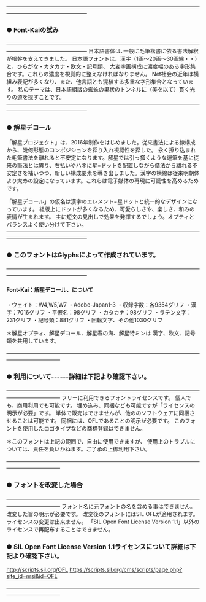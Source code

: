 ———————————————————————————————————————————————————
### ● Font-Kaiの試み 
———————————————————————————————————————————————————
日本語書体は､一般に毛筆楷書に依る書法解釈が根幹を支えてきました。
日本語フォントは、漢字（1画〜20画〜30画線・・）と、ひらがな・カタカナ・欧文・記号類、
大変字画構成に濃度幅のある字形集合です。これらの濃度を視覚的に整えなければなりません。
Net社会の近年は横組み表記が多くなり、また、他言語とも混植する多重な字形集合となっています。
私のテーマは、日本語組版の蜘蛛の巣状のトンネルに（美を以て）貫く光りの道を探すことです。
———————————————————————————————————————————————————
### ● 解星デコール
「解星プロジェクト」は、2016年制作をはじめました。従来書法による線構成から、幾何形態のコンポジションを採り入れ視認性を探した。
永く擦り込まれた毛筆書法を離れると不安定になります。解星では引っ掻くような運筆を基に従来の筆法とは異り、右払いやハネに星=ドットを配置しながら偕法から離れる不安定さを補いつつ、新しい構成要素を導き出しました。漢字の横線は従来明朝体より太めの設定になっています。これらは電子媒体の再現に可読性を高めるためです。

「解星デコール」の仮名は漢字のエレメント=星ドットと統一的なデザインになっています。
組版上にドットが多くなるため、可愛らしさや、楽しさ、和みの表情が生まれます。
主に短文の見出しで効果を発揮するでしょう。オプティとバランスよく使い分けて下さい。
———————————————————————————————————————————————————
### ● このフォントはGlyphsによって作成されています。
———————————————————————————————————————————————————
#### Font-Kai：解星デコール、について

・ウェイト：W4,W5,W7
・Adobe-Japan1-3
・収録字数：各9354グリフ
・漢字：7016グリフ
・平仮名：98グリフ
・カタカナ：98グリフ
・ラテン文字：231グリフ
・記号類：881グリフ
・回転文字、その他1030グリフ

＊解星オプティ、解星デコール、解星春の海、解星特ミンは
漢字、欧文、記号類を共用しています。

——————————————————————————————————————————————
### ● 利用について------詳細は下記より確認下さい。
——————————————————————————————————————————————
フリーに利用できるフォントライセンスです。
個人でも、商用利用でも可能です。
埋め込み、同梱なども可能ですが「ライセンスの明示が必要」です。
単体で販売はできませんが、他ののソフトウェアに同梱させることは可能です。
同梱には、OFLであることの明示が必要です。
このフォントを使用したロゴタイプなどの商標登録はできません。

＊このフォントは上記の範囲で、自由に使用できますが、
使用上のトラブルについては、責任を負いかねます。ご了承の上御利用下さい。

——————————————————————————————————————————————
### ● フォントを改変した場合
——————————————————————————————————————————————
フォント名に元フォントの名を含める事はできません。改変した旨の明示が必要です。
改変後のフォントにはSIL OFLが適用されます。ライセンスの変更は出来ません。
「SIL Open Font License Version 1.1」以外のライセンスで再配布することはできません。

### ● SIL Open Font License Version 1.1ライセンスについて詳細は下記より確認下さい。
http://scripts.sil.org/OFL
https://scripts.sil.org/cms/scripts/page.php?site_id=nrsi&id=OFL

——————————————————————————————————————————————